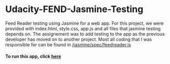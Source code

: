 # Udacity-FEND-Jasmine-Testing
Feed Reader testing using Jasmine for a web app. For this project, we were provided with index.html, style.css, app.js and all files that jasmine testing depends on. The assignement was to add testing to the app as the previous developer has moved on to another project. Most all coding that I was responsible for can be found in [/jasmine/spec/feedreader.js](https://github.com/GBClemson/Udacity-FEND-Jasmine-Testing/blob/master/jasmine/spec/feedreader.js)

#### To run this app, click [here](https://gbclemson.github.io/Udacity-FEND-Jasmine-Testing/) ####
